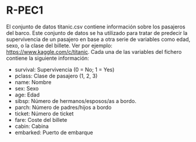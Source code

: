 # R-PEC1
El conjunto de datos titanic.csv contiene información sobre los pasajeros
del barco. Este conjunto de datos se ha utilizado para tratar de predecir la
supervivencia de un pasajero en base a otra serie de variables como edad,
sexo, o la clase del billete. Ver por ejemplo: https://www.kaggle.com/c/titanic.
Cada una de las variables del fichero contiene la siguiente información:
- survival: Supervivencia (0 = No; 1 = Yes)
- pclass: Clase de pasajero (1, 2, 3)
- name: Nombre
- sex: Sexo
- age: Edad
- sibsp: Número de hermanos/esposos/as a bordo.
- parch: Número de padres/hijos a bordo
- ticket: Número de ticket
- fare: Coste del billete
- cabin: Cabina
- embarked: Puerto de embarque
